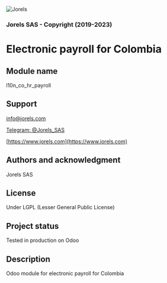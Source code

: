 ![Jorels](https://www.jorels.com/web/image/res.company/1/logo)
### Jorels SAS - Copyright (2019-2023)

# Electronic payroll for Colombia

## Module name
l10n_co_hr_payroll

## Support

[info@jorels.com](mailto:info@jorels.com)

[Telegram: @Jorels_SAS](https://t.me/Jorels_SAS)

[https://www.jorels.com](https://www.jorels.com)

## Authors and acknowledgment
Jorels SAS

## License
Under LGPL (Lesser General Public License)

## Project status
Tested in production on Odoo

## Description
Odoo module for electronic payroll for Colombia
